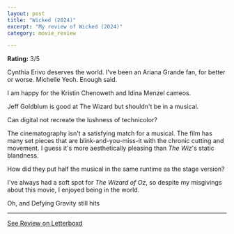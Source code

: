```yaml
---
layout: post
title: "Wicked (2024)"
excerpt: "My review of Wicked (2024)"
category: movie_review

---
```


**Rating:** 3/5

Cynthia Erivo deserves the world. I've been an Ariana Grande fan, for better or worse. Michelle Yeoh. Enough said.

I am happy for the Kristin Chenoweth and Idina Menzel cameos.

Jeff Goldblum is good at The Wizard but shouldn't be in a musical.

Can digital not recreate the lushness of technicolor?

The cinematography isn't a satisfying match for a musical. The film has many set pieces that are blink-and-you-miss-it with the chronic cutting and movement. I guess it's more aesthetically pleasing than <i>The Wiz</i>'s static blandness.

How did they put half the musical in the same runtime as the stage version?

I've always had a soft spot for <i>The Wizard of Oz</i>, so despite my misgivings about this movie, I enjoyed being in the world.

Oh, and Defying Gravity still hits

<hr>

[See Review on Letterboxd](https://boxd.it/8RlaeP)
